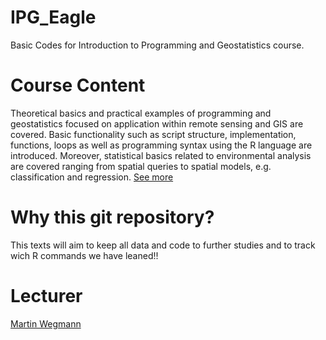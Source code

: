 [logo]: http://eagle-science.org/wp-content/uploads/2016/05/EAGLE_mini_w_UW_logo_r.png

# IPG_Eagle
Basic Codes for Introduction to Programming and Geostatistics course. 

# Course Content
Theoretical basics and practical examples of programming and geostatistics focused on application within remote sensing and GIS are covered. Basic functionality such as script structure, implementation, functions, loops as well as programming syntax using the R language are introduced. Moreover, statistical basics related to environmental analysis are covered ranging from spatial queries to spatial models, e.g. classification and regression. [See more](http://eagle-science.org/project/programming-and-geostatistical-analysis/)

# Why this git repository?
This texts will aim to keep all data and code to further studies and to track wich R commands we have leaned!!

# Lecturer
[Martin Wegmann](http://eagle-science.org/lecturer/wegmann/)
